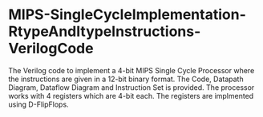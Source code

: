 # MIPS-SingleCycleImplementation-RtypeAndItypeInstructions-VerilogCode
The Verilog code to implement a 4-bit MIPS Single Cycle Processor where the instructions are given in a 12-bit binary format. The Code, Datapath Diagram, Dataflow Diagram and Instruction Set is provided.
The processor works with 4 registers which are 4-bit each. The registers are implmented using D-FlipFlops.
